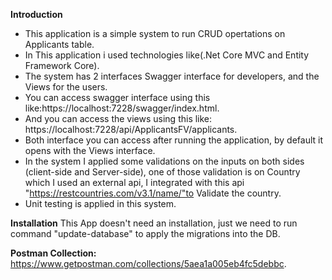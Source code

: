 **Introduction** 
  * This application is a simple system to run CRUD opertations on Applicants table.
  * In This application i used technologies like(.Net Core MVC and Entity Framework Core).
  * The system has 2 interfaces Swagger interface for developers, and the Views for the users.
  * You can access swagger interface using this like:https://localhost:7228/swagger/index.html.
  * And you can access the views using this like: https://localhost:7228/api/ApplicantsFV/applicants.
  * Both interface you can access after running the application, by default it opens with the Views interface.
  * In the system I applied some validations on the inputs on both sides (client-side and Server-side), one of those validation
  is on Country which I used an external api, I integrated with this api "https://restcountries.com/v3.1/name/"to Validate the country.
  * Unit testing is applied in this system.

**Installation**
    This App doesn't need an installation, just we need to run command "update-database" to apply the migrations into the DB.
    
**Postman Collection:**
   https://www.getpostman.com/collections/5aea1a005eb4fc5debbc.
    

    
